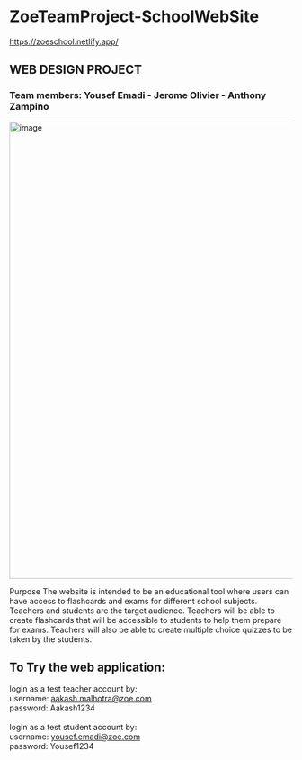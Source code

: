 # ZoeTeamProject-SchoolWebSite
https://zoeschool.netlify.app/

## WEB DESIGN PROJECT
### Team members: Yousef Emadi - Jerome Olivier - Anthony Zampino <br>

<img width="812" alt="image" src="https://user-images.githubusercontent.com/63328419/160435406-3b3e6153-0c8f-4df0-b7fd-097c36659eeb.png">


Purpose
The website is intended to be an educational tool where users can have access to flashcards and exams for different school subjects. 
Teachers and students are the target audience. Teachers will be able to create flashcards that will be accessible to students to help them prepare for exams. Teachers will also be able to create multiple choice quizzes to be taken by the students.
<br/>
## To Try the web application:
login as a test teacher account by:  <br>
username: aakash.malhotra@zoe.com <br>
password: Aakash1234 <br>
<br>
login as a test student account by: <br>
username: yousef.emadi@zoe.com <br>
password: Yousef1234 <br>
 

